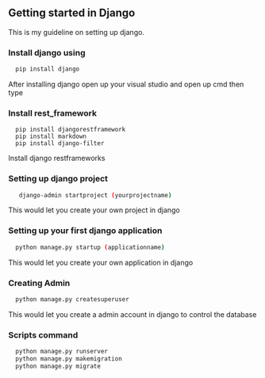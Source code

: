 <h2>Getting started in Django</h2>
<p>This is my guideline on setting up django.</p>

<h3>Install django using</h3>

```bash
  pip install django
```
<p>After installing django open up 
your visual studio and open up cmd then type</p>

<h3>Install rest_framework</h3>

```
  pip install djangorestframework
  pip install markdown
  pip install django-filter
```
<p>Install django restframeworks</p>

<h3>Setting up django project</h3>

```bash
   django-admin startproject (yourprojectname)
```
<p>This would let you create your own project in django</p>
    
<h3>Setting up your first django application</h3>

```bash
  python manage.py startup (applicationname)
```
<p>This would let you create your own application in django</p>

<h3>Creating Admin</h3>

```bash
  python manage.py createsuperuser
```
<p>This would let you create a admin account in django to control the database</p>

<h3>Scripts command</h3>

```bash
  python manage.py runserver
  python manage.py makemigration
  python manage.py migrate
```
